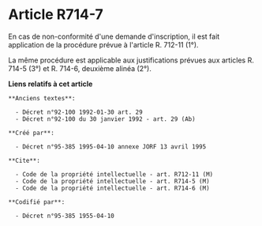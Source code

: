 # Article R714-7

En cas de non-conformité d'une demande d'inscription, il est fait application de la procédure prévue à l'article R. 712-11
(1°).

La même procédure est applicable aux justifications prévues aux articles R. 714-5 (3°) et R. 714-6, deuxième alinéa (2°).

**Liens relatifs à cet article**

	**Anciens textes**:

	  - Décret n°92-100 1992-01-30 art. 29
	  - Décret n°92-100 du 30 janvier 1992 - art. 29 (Ab)

	**Créé par**:

	  - Décret n°95-385 1995-04-10 annexe JORF 13 avril 1995

	**Cite**:

	  - Code de la propriété intellectuelle - art. R712-11 (M)
	  - Code de la propriété intellectuelle - art. R714-5 (M)
	  - Code de la propriété intellectuelle - art. R714-6 (M)

	**Codifié par**:

	  - Décret n°95-385 1955-04-10
